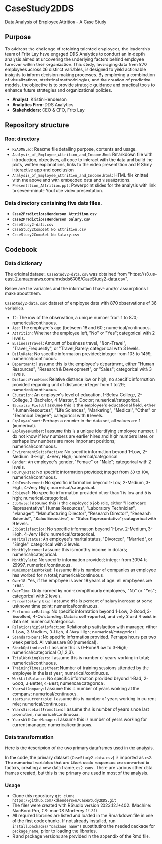 # CaseStudy2DDS
Data Analysis of Employee Attrition - A Case Study

## Purpose

To address the challenge of retaining talented employees, the leadership team of Frito Lay have engaged DDS Analytics to conduct an in-depth analysis aimed at uncovering the underlying factors behind employee turnover within their organization. This study, leveraging data from 870 employees across 36 distinct variables, is designed to yield actionable insights to inform decision-making processes. By employing a combination of visualizations, statistical methodologies, and the creation of predictive models, the objective is to provide strategic guidance and practical tools to enhance future strategies and organizational policies.

* **Analyst:** Kristin Henderson
* **Analytics Firm:** DDS Analytics
* **Stakeholders:** CEO & CFO, Frito Lay


## Repository structure

### Root directory

* `README.md`: Readme file detailing purpose, contents and usage.
* `Analysis_of_Employee_Attrition_and_Income.Rmd`: Rmarkdown file with introduction, objectives, all code to interact with the data and build the plots, written explanations, links to the video presentation and R Shiny interactive app and conclusion.
* `Analysis_of_Employee_Attrition_and_Income.html`: HTML file knitted with the above and with embedded data and visualizations.
* `Presentation_Attrition.ppt`: Powerpoint slides for the analysis with link to seven-minute YouTube video presentation.

### Data directory containing five data files.

* **`Case2PredictionsHenderson Attrition.csv`**
* **`Case2PredictionsHenderson Salary.csv`**
* `CaseStudy2-data.csv`
* `CaseStudy2CompSet No Attrition.csv`
* `CaseStudy2CompSet No Salary.csv`


## Codebook

### Data dictionary

The original dataset, `CaseStudy2-data.csv` was obtained from "https://s3.us-east-2.amazonaws.com/msdsds6306/CaseStudy2-data.csv".  

Below are the variables and the information I have and/or assumptions I make about them.

`CaseStudy2-data.csv`: dataset of employee data with 870 observations of 36 variables.  

  - `ID`: The row of the observation, a unique number from 1 to 870; numerical/continuous.
  - `Age`: The employee's age (between 18 and 60); numerical/continuous.
  - `Attrition`: Whether the employee left, "No" or "Yes"; categorical with 2 levels.
  - `BusinessTravel`: Amount of business travel, "Non-Travel", "Travel_Frequently", or "Travel_Rarely; categorical with 3 levels.
  - `DailyRate`: No specific information provided; integer from 103 to 1499, numerical/continuous.
  - `Department`: I assume this is the employee's department, either "Human Resources", "Research & Development", or "Sales"; categorical with 3 levels.
  - `DistanceFromHome`:  Relative distance low or high, no specific information provided regarding unit of distance; integer from 1 to 29; numerical/continuous.
  - `Education`: An employee's level of education, 1-Below College, 2-College, 3-Bachelor, 4-Master, 5-Doctor; numerical/categorical.
  - `EducationField`: I assume this is the employee's educational field, either "Human Resources", "Life Sciences", "Marketing", "Medical", "Other" or "Technical Degree"; categorical with 6 levels.
  - `EmployeeCount`: Perhaps a counter in the data set, all values are 1 (numerical).
  - `EmployeeNumber`: I assume this is a unique identifying employee number. I do not know if low numbers are earlier hires and high numbers later, or perhaps low numbers are more important positions; numerical/continuous.
  - `EnvironmentSatisfaction`: No specific information beyond 1-Low, 2-Medium, 3-High, 4-Very High; numerical/categorical.
  - `Gender`: An employee's gender, "Female" or "Male"; categorical with 2 levels.
  - `HourlyRate`: No specific information provided; integer from 30 to 100, numerical/continuous.
  - `JobInvolvement`: No specific information beyond 1-Low, 2-Medium, 3-High, 4-Very High; numerical/categorical.
  - `JobLevel`: No specific information provided other than 1 is low and 5 is high; numerical/categorical.
  - `JobRole`: I assume this is the employee's job role, either "Heathcare Representative", Human Resources", "Laboratory Technician", "Manager", "Manufacturing Director", "Research Director", "Research Scientist", "Sales Executive", or "Sales Representative"; categorical with 9 levels.
  - `JobSatisfaction`: No specific information beyond 1-Low, 2-Medium, 3-High, 4-Very High; numerical/categorical.
  - `MaritalStatus`: An employee's marital status, "Divorced", "Married", or "Single"; categorical with 3 levels.   
  - `MonthlyIncome`: I assume this is monthly income in dollars; numerical/categorical.
  - `MonthlyRate`: No specific information provided; integer from 2094 to 26997, numerical/continuous.
  - `NumCompaniesWorked`: I assume this is number of companies an employee has worked for in total; numerical/continuous.
  - `Over18`: Yes, if the employee is over 18 years of age. All employees are "Yes".
  - `OverTime`: Only earned by non-exempt/hourly employees, "No" or "Yes"; categorical with 2 levels.
  - `PercentSalaryHike`: I assume this is percent of salary increase at some unknown time point; numerical/continuous.
  - `PerformanceRating`: No specific information beyond 1-Low, 2-Good, 3-Excellent, 4-Outstanding. Data is self-reported, and only 3 and 4 exist in data set; numerical/categorical.
  - `RelationshipSatisfaction`: Relationship satisfaction with manager, either 1-Low, 2-Medium, 3-High, 4-Very High; numerical/categorical.
  - `StandardHours`: No specific information provided. Perhaps hours per two week period. All values are 80 (numerical).
  - `StockOptionLevel`: I assume this is 0-None/Low to 3-High; numerical/categorical (0,1,2,3).
  - `TotalWorkingYears`: I assume this is number of years working in total; numerical/continuous.
  - `TrainingTimesLastYear`: Number of training sessions attended by the employee in the last year; numerical/continuous.
  - `WorkLifeBalance`: No specific information provided beyond 1-Bad, 2-Good, 3-Better, 4-Best; numerical/categorical.
  - `YearsAtCompany`: I assume this is number of years working at the company; numerical/continuous.
  - `YearsInCurrentRole`: I assume this is number of years working in current role; numerical/continuous.
  - `YearsSinceLastPromotion`: I assume this is number of years since last promotion; numerical/continuous.
  - `YearsWithCurrManager`: I assume this is number of years working for current manager; numerical/continuous.


### Data transformation

Here is the description of the two primary dataframes used in the analysis.

In the code, the primary dataset (`CaseStudy2-data.csv`) is imported as `cs2`. The numerical variables that are Likert scale responses are converted to factors, creating a new data frame, `cs2_conv`. There are various other data frames created, but this is the primary one used in most of the analysis.


### Usage

* Clone this repository
`git clone https://github.com/kdhenderson/CaseStudy2DDS.git`
* The files were created with RStudio version 2023.12.1+402. (Machine: MacBook Pro, OS: macOS Monterey 12.7.1)
* All required libraries are listed and loaded in the Rmarkdown file in one of the first code chunks. If not already installed, run `install.packages("package_name")` substituting the needed package for `package_name`, prior to loading the libraries.
* R and package versions are provided in the appendix of the Rmd file.




